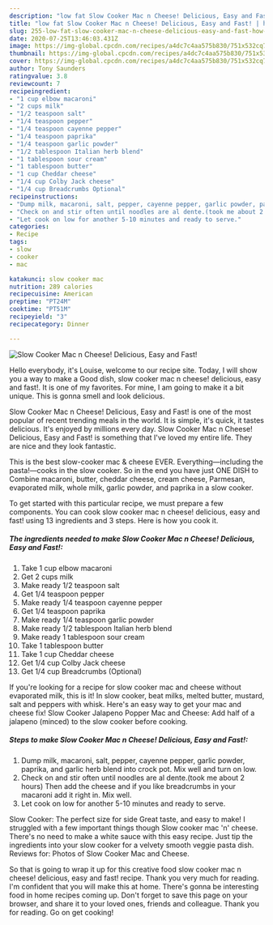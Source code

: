 ```yaml
---
description: "low fat Slow Cooker Mac n Cheese! Delicious, Easy and Fast! | how long to fry Slow Cooker Mac n Cheese! Delicious, Easy and Fast!"
title: "low fat Slow Cooker Mac n Cheese! Delicious, Easy and Fast! | how long to fry Slow Cooker Mac n Cheese! Delicious, Easy and Fast!"
slug: 255-low-fat-slow-cooker-mac-n-cheese-delicious-easy-and-fast-how-long-to-fry-slow-cooker-mac-n-cheese-delicious-easy-and-fast
date: 2020-07-25T13:46:03.431Z
image: https://img-global.cpcdn.com/recipes/a4dc7c4aa575b830/751x532cq70/slow-cooker-mac-n-cheese-delicious-easy-and-fast-recipe-main-photo.jpg
thumbnail: https://img-global.cpcdn.com/recipes/a4dc7c4aa575b830/751x532cq70/slow-cooker-mac-n-cheese-delicious-easy-and-fast-recipe-main-photo.jpg
cover: https://img-global.cpcdn.com/recipes/a4dc7c4aa575b830/751x532cq70/slow-cooker-mac-n-cheese-delicious-easy-and-fast-recipe-main-photo.jpg
author: Tony Saunders
ratingvalue: 3.8
reviewcount: 7
recipeingredient:
- "1 cup elbow macaroni"
- "2 cups milk"
- "1/2 teaspoon salt"
- "1/4 teaspoon pepper"
- "1/4 teaspoon cayenne pepper"
- "1/4 teaspoon paprika"
- "1/4 teaspoon garlic powder"
- "1/2 tablespoon Italian herb blend"
- "1 tablespoon sour cream"
- "1 tablespoon butter"
- "1 cup Cheddar cheese"
- "1/4 cup Colby Jack cheese"
- "1/4 cup Breadcrumbs Optional"
recipeinstructions:
- "Dump milk, macaroni, salt, pepper, cayenne pepper, garlic powder, paprika, and garlic herb blend into crock pot. Mix well and turn on low."
- "Check on and stir often until noodles are al dente.(took me about 2 hours) Then add the cheese and if you like breadcrumbs in your macaroni add it right in. Mix well."
- "Let cook on low for another 5-10 minutes and ready to serve."
categories:
- Recipe
tags:
- slow
- cooker
- mac

katakunci: slow cooker mac 
nutrition: 289 calories
recipecuisine: American
preptime: "PT24M"
cooktime: "PT51M"
recipeyield: "3"
recipecategory: Dinner

---
```



![Slow Cooker Mac n Cheese! Delicious, Easy and Fast!](https://img-global.cpcdn.com/recipes/a4dc7c4aa575b830/751x532cq70/slow-cooker-mac-n-cheese-delicious-easy-and-fast-recipe-main-photo.jpg)

Hello everybody, it's Louise, welcome to our recipe site. Today, I will show you a way to make a Good dish, slow cooker mac n cheese! delicious, easy and fast!. It is one of my favorites. For mine, I am going to make it a bit unique. This is gonna smell and look delicious.

Slow Cooker Mac n Cheese! Delicious, Easy and Fast! is one of the most popular of recent trending meals in the world. It is simple, it's quick, it tastes delicious. It's enjoyed by millions every day. Slow Cooker Mac n Cheese! Delicious, Easy and Fast! is something that I've loved my entire life. They are nice and they look fantastic.

This is the best slow-cooker mac &amp; cheese EVER. Everything—including the pasta!—cooks in the slow cooker. So in the end you have just ONE DISH to Combine macaroni, butter, cheddar cheese, cream cheese, Parmesan, evaporated milk, whole milk, garlic powder, and paprika in a slow cooker.


To get started with this particular recipe, we must prepare a few components. You can cook slow cooker mac n cheese! delicious, easy and fast! using 13 ingredients and 3 steps. Here is how you cook it.

<!--inarticleads1-->

##### The ingredients needed to make Slow Cooker Mac n Cheese! Delicious, Easy and Fast!:

1. Take 1 cup elbow macaroni
1. Get 2 cups milk
1. Make ready 1/2 teaspoon salt
1. Get 1/4 teaspoon pepper
1. Make ready 1/4 teaspoon cayenne pepper
1. Get 1/4 teaspoon paprika
1. Make ready 1/4 teaspoon garlic powder
1. Make ready 1/2 tablespoon Italian herb blend
1. Make ready 1 tablespoon sour cream
1. Take 1 tablespoon butter
1. Take 1 cup Cheddar cheese
1. Get 1/4 cup Colby Jack cheese
1. Get 1/4 cup Breadcrumbs (Optional)


If you&#39;re looking for a recipe for slow cooker mac and cheese without evaporated milk, this is it! In slow cooker, beat milks, melted butter, mustard, salt and peppers with whisk. Here&#39;s an easy way to get your mac and cheese fix! Slow Cooker Jalapeno Popper Mac and Cheese: Add half of a jalapeno (minced) to the slow cooker before cooking. 

<!--inarticleads2-->

##### Steps to make Slow Cooker Mac n Cheese! Delicious, Easy and Fast!:

1. Dump milk, macaroni, salt, pepper, cayenne pepper, garlic powder, paprika, and garlic herb blend into crock pot. Mix well and turn on low.
1. Check on and stir often until noodles are al dente.(took me about 2 hours) Then add the cheese and if you like breadcrumbs in your macaroni add it right in. Mix well.
1. Let cook on low for another 5-10 minutes and ready to serve.


Slow Cooker: The perfect size for side Great taste, and easy to make! I struggled with a few important things though Slow cooker mac &#39;n&#39; cheese. There&#39;s no need to make a white sauce with this easy recipe. Just tip the ingredients into your slow cooker for a velvety smooth veggie pasta dish. Reviews for: Photos of Slow Cooker Mac and Cheese. 

So that is going to wrap it up for this creative food slow cooker mac n cheese! delicious, easy and fast! recipe. Thank you very much for reading. I'm confident that you will make this at home. There's gonna be interesting food in home recipes coming up. Don't forget to save this page on your browser, and share it to your loved ones, friends and colleague. Thank you for reading. Go on get cooking!
